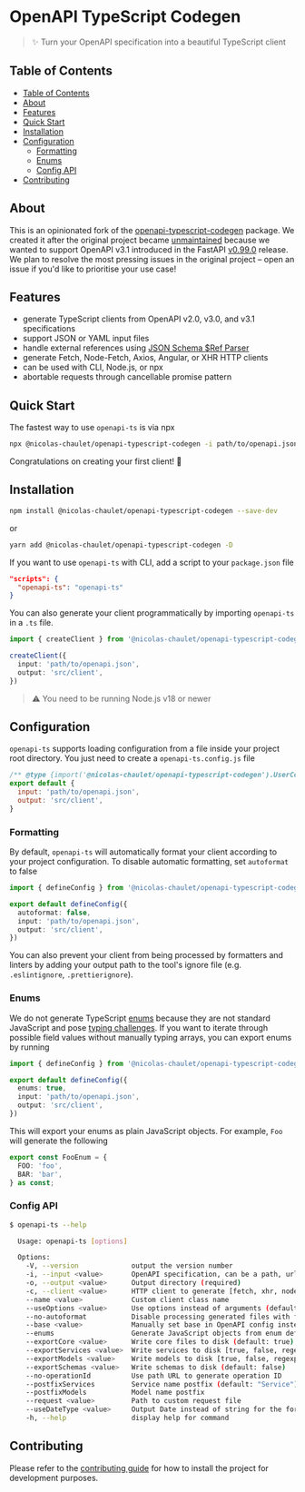 # OpenAPI TypeScript Codegen

> ✨ Turn your OpenAPI specification into a beautiful TypeScript client

## Table of Contents
- [Table of Contents](#table-of-contents)
- [About](#about)
- [Features](#features)
- [Quick Start](#quick-start)
- [Installation](#installation)
- [Configuration](#configuration)
  - [Formatting](#formatting)
  - [Enums](#enums)
  - [Config API](#config-api)
- [Contributing](#contributing)

## About

This is an opinionated fork of the [openapi-typescript-codegen](https://github.com/ferdikoomen/openapi-typescript-codegen) package. We created it after the original project became [unmaintained](https://github.com/ferdikoomen/openapi-typescript-codegen/issues/1276#issuecomment-1302392146) because we wanted to support OpenAPI v3.1 introduced in the FastAPI [v0.99.0](https://fastapi.tiangolo.com/release-notes/#0990) release. We plan to resolve the most pressing issues in the original project – open an issue if you'd like to prioritise your use case!

## Features

- generate TypeScript clients from OpenAPI v2.0, v3.0, and v3.1 specifications
- support JSON or YAML input files
- handle external references using [JSON Schema $Ref Parser](https://github.com/APIDevTools/json-schema-ref-parser/)
- generate Fetch, Node-Fetch, Axios, Angular, or XHR HTTP clients
- can be used with CLI, Node.js, or npx
- abortable requests through cancellable promise pattern

## Quick Start

The fastest way to use `openapi-ts` is via npx

```sh
npx @nicolas-chaulet/openapi-typescript-codegen -i path/to/openapi.json -o src/client
```

Congratulations on creating your first client! 🎉

## Installation

```sh
npm install @nicolas-chaulet/openapi-typescript-codegen --save-dev
```

or

```sh
yarn add @nicolas-chaulet/openapi-typescript-codegen -D
```

If you want to use `openapi-ts` with CLI, add a script to your `package.json` file

```json
"scripts": {
  "openapi-ts": "openapi-ts"
}
```

You can also generate your client programmatically by importing `openapi-ts` in a `.ts` file.

```ts
import { createClient } from '@nicolas-chaulet/openapi-typescript-codegen'

createClient({
  input: 'path/to/openapi.json',
  output: 'src/client',
})
```

> ⚠️ You need to be running Node.js v18 or newer

## Configuration

<!-- `openapi-ts` supports loading configuration from a file inside your project root directory. You can either create a `openapi-ts.config.js` file -->

`openapi-ts` supports loading configuration from a file inside your project root directory. You just need to create a `openapi-ts.config.js` file

```js
/** @type {import('@nicolas-chaulet/openapi-typescript-codegen').UserConfig} */
export default {
  input: 'path/to/openapi.json',
  output: 'src/client',
}
```

<!-- or `openapi-ts.config.ts`

```ts
import { defineConfig } from '@nicolas-chaulet/openapi-typescript-codegen';

export default defineConfig({
  input: 'path/to/openapi.json',
  output: 'src/client',
})
``` -->

### Formatting

By default, `openapi-ts` will automatically format your client according to your project configuration. To disable automatic formatting, set `autoformat` to false

```ts
import { defineConfig } from '@nicolas-chaulet/openapi-typescript-codegen';

export default defineConfig({
  autoformat: false,
  input: 'path/to/openapi.json',
  output: 'src/client',
})
```

You can also prevent your client from being processed by formatters and linters by adding your output path to the tool's ignore file (e.g. `.eslintignore`, `.prettierignore`).

### Enums

We do not generate TypeScript [enums](https://www.typescriptlang.org/docs/handbook/enums.html) because they are not standard JavaScript and pose [typing challenges](https://dev.to/ivanzm123/dont-use-enums-in-typescript-they-are-very-dangerous-57bh). If you want to iterate through possible field values without manually typing arrays, you can export enums by running

```ts
import { defineConfig } from '@nicolas-chaulet/openapi-typescript-codegen';

export default defineConfig({
  enums: true,
  input: 'path/to/openapi.json',
  output: 'src/client',
})
```

This will export your enums as plain JavaScript objects. For example, `Foo` will generate the following

```ts
export const FooEnum = {
  FOO: 'foo',
  BAR: 'bar',
} as const;
```

### Config API

```sh
$ openapi-ts --help

  Usage: openapi-ts [options]

  Options:
    -V, --version             output the version number
    -i, --input <value>       OpenAPI specification, can be a path, url or string content (required)
    -o, --output <value>      Output directory (required)
    -c, --client <value>      HTTP client to generate [fetch, xhr, node, axios, angular] (default: "fetch")
    --name <value>            Custom client class name
    --useOptions <value>      Use options instead of arguments (default: false)
    --no-autoformat           Disable processing generated files with formatter
    --base <value>            Manually set base in OpenAPI config instead of inferring from server value
    --enums                   Generate JavaScript objects from enum definitions (default: false)
    --exportCore <value>      Write core files to disk (default: true)
    --exportServices <value>  Write services to disk [true, false, regexp] (default: true)
    --exportModels <value>    Write models to disk [true, false, regexp] (default: true)
    --exportSchemas <value>   Write schemas to disk (default: false)
    --no-operationId          Use path URL to generate operation ID
    --postfixServices         Service name postfix (default: "Service")
    --postfixModels           Model name postfix
    --request <value>         Path to custom request file
    --useDateType <value>     Output Date instead of string for the format "date-time" in the models (default: false)
    -h, --help                display help for command
```

## Contributing

Please refer to the [contributing guide](CONTRIBUTING.md) for how to install the project for development purposes.
